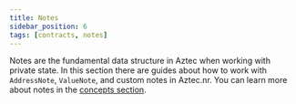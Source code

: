 ```yaml
---
title: Notes
sidebar_position: 6
tags: [contracts, notes]
---
```


Notes are the fundamental data structure in Aztec when working with private state. In this section there are guides about how to work with `AddressNote`, `ValueNote`, and custom notes in Aztec.nr. You can learn more about notes in the [concepts section](../../../../../aztec/concepts/storage/state_model/index.md#private-state).